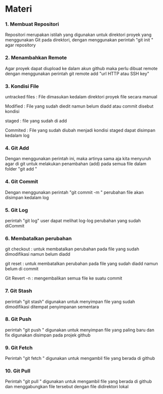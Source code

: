 # Materi

### 1. Membuat Repositori
Repositori merupakan istilah yang digunakan untuk direktori proyek yang menggunakan Git pada direktori, dengan menggunakan perintah "git init <nama direktori>" agar repository

### 2. Menambahkan Remote
Agar proyek dapat diupload ke dalam akun github maka perlu dibuat remote dengan menggunakan perintah git remote add "url HTTP atau SSH key"

### 3. Kondisi File
untracked files : File dimasukan kedalam direktori proyek file secara manual

Modified : File yang sudah diedit namun belum diadd atau commit disebut kondisi

staged : file yang sudah di add

Commited : File yang sudah diubah menjadi kondisi staged dapat disimpan kedalam log 

### 4. Git Add
Dengan menggunakan perintah ini, maka artinya sama aja kita menyuruh agar di git untuk melakukan penambahan (add) pada semua file dalam folder "git add <nama file>"

### 4. Git Commit
Dengan menggunakan perintah "git commit -m <nama log>" perubahan file akan disimpan kedalam log

### 5. Git Log
perintah "git log" user dapat melihat log-log perubahan yang sudah diCommit

### 6. Membatalkan perubahan
git checkout <nama file> : untuk membatalkan perubahan pada file yang sudah dimodifikasi namun belum diadd

git reset <nama file> : untuk membatalkan perubahan pada file yang sudah diadd namun belum di commit

Git Revert -n <nomor commit> : mengembalikan semua file ke suatu commit

### 7. Git Stash
perintah "git stash" digunakan untuk menyimpan file yang sudah dimodifikasi ditempat penyimpanan sementara

### 8. Git Push
perintah "git push <nama remote> <nama cabang>" digunakan untuk menyimpan file yang paling baru dan fix digunakan disimpan pada projek github


### 9. Git Fetch
Perintah "git fetch <nama remote> <nama cabang>" digunakan untuk mengambil file yang berada di github

### 10. Git Pull
Perintah "git pull <nama remote> <nama cabang>" digunakan untuk mengambil file yang berada di github dan menggabungkan file tersebut dengan file didirektori lokal
